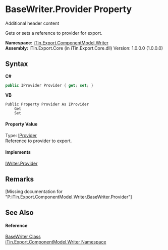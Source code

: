 # BaseWriter.Provider Property 
Additional header content 

Gets or sets a reference to provider for export.

**Namespace:**&nbsp;<a href="N_iTin_Export_ComponentModel_Writer">iTin.Export.ComponentModel.Writer</a><br />**Assembly:**&nbsp;iTin.Export.Core (in iTin.Export.Core.dll) Version: 1.0.0.0 (1.0.0.0)

## Syntax

**C#**<br />
``` C#
public IProvider Provider { get; set; }
```

**VB**<br />
``` VB
Public Property Provider As IProvider
	Get
	Set
```


#### Property Value
Type: <a href="T_iTin_Export_ComponentModel_Provider_IProvider">IProvider</a><br />Reference to provider to export.

#### Implements
<a href="P_iTin_Export_ComponentModel_Writer_IWriter_Provider">IWriter.Provider</a><br />

## Remarks
\[Missing <remarks> documentation for "P:iTin.Export.ComponentModel.Writer.BaseWriter.Provider"\]

## See Also


#### Reference
<a href="T_iTin_Export_ComponentModel_Writer_BaseWriter">BaseWriter Class</a><br /><a href="N_iTin_Export_ComponentModel_Writer">iTin.Export.ComponentModel.Writer Namespace</a><br />